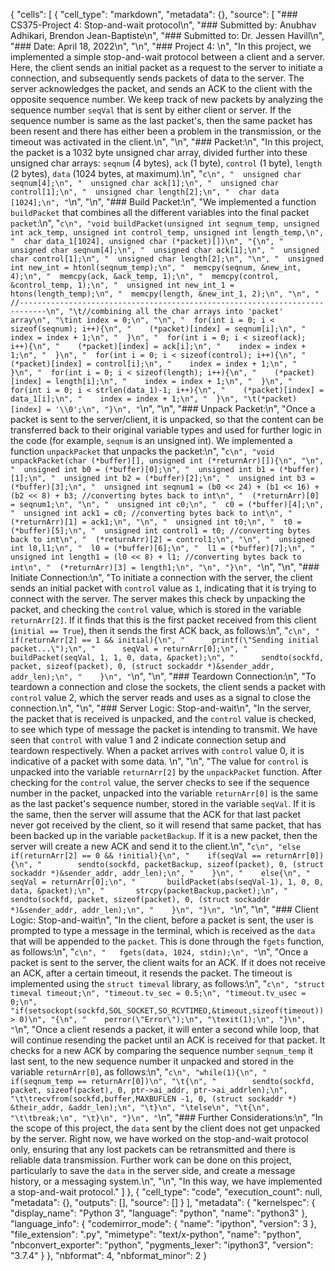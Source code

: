 {
 "cells": [
  {
   "cell_type": "markdown",
   "metadata": {},
   "source": [
    "### CS375-Project 4: Stop-and-wait protocol\n",
    "### Submitted by: Anubhav Adhikari, Brendon Jean-Baptiste\n",
    "### Submitted to: Dr. Jessen Havill\n",
    "### Date: April 18, 2022\n",
    "\n",
    "### Project 4: \n",
    "In this project, we implemented a simple stop-and-wait protocol between a client and a server. Here, the client sends an initial packet as a request to the server to initiate a connection, and subsequently sends packets of data to the server. The server acknowledges the packet, and sends an ACK to the client with the opposite sequence number. We keep track of new packets by analyzing the sequence number `seqVal` that is sent by either client or server. If the sequence number is same as the last packet's, then the same packet has been resent and there has either been a problem in the transmission, or the timeout was activated in the client.\n",
    "\n",
    "### Packet:\n",
    "In this project, the packet is a 1032 byte unsigned char array, divided further into these unsigned char arrays: `seqnum` (4 bytes), `ack` (1 byte), `control` (1 byte), `length` (2 bytes), `data` (1024 bytes, at maximum).\n",
    "```c\n",
    "  unsigned char seqnum[4];\n",
    "  unsigned char ack[1];\n",
    "  unsigned char control[1];\n",
    "  unsigned char length[2];\n",
    "  char data [1024];\n",
    "```\n",
    "\n",
    "### Build Packet:\n",
    "We implemented a function `buildPacket` that combines all the different variables into the final packet `packet`:\n",
    "```c\n",
    "void buildPacket(unsigned int seqnum_temp, unsigned int ack_temp, unsigned int control_temp, unsigned int length_temp,\n",
    "  char data_1[1024], unsigned char (*packet)[])\n",
    "{\n",
    "  unsigned char seqnum[4];\n",
    "  unsigned char ack[1];\n",
    "  unsigned char control[1];\n",
    "  unsigned char length[2];\n",
    "\n",
    "  unsigned int new_int = htonl(seqnum_temp);\n",
    "  memcpy(seqnum, &new_int, 4);\n",
    "  memcpy(ack, &ack_temp, 1);\n",
    "  memcpy(control, &control_temp, 1);\n",
    "  unsigned int new_int_1 = htons(length_temp);\n",
    "  memcpy(length, &new_int_1, 2);\n",
    "\n",
    "  //----------------------------------------------------------------------------\n",
    "\t//combining all the char arrays into 'packet' array\n",
    "\tint index = 0;\n",
    "\n",
    "  for(int i = 0; i < sizeof(seqnum); i++){\n",
    "    (*packet)[index] = seqnum[i];\n",
    "    index = index + 1;\n",
    "  }\n",
    "  for(int i = 0; i < sizeof(ack); i++){\n",
    "    (*packet)[index] = ack[i];\n",
    "    index = index + 1;\n",
    "  }\n",
    "  for(int i = 0; i < sizeof(control); i++){\n",
    "    (*packet)[index] = control[i];\n",
    "    index = index + 1;\n",
    "  }\n",
    "  for(int i = 0; i < sizeof(length); i++){\n",
    "    (*packet)[index] = length[i];\n",
    "    index = index + 1;\n",
    "  }\n",
    "  for(int i = 0; i < strlen(data_1)-1; i++){\n",
    "    (*packet)[index] = data_1[i];\n",
    "    index = index + 1;\n",
    "  }\n",
    "\t(*packet)[index] = '\\0';\n",
    "}\n",
    "```\n",
    "\n",
    "### Unpack Packet:\n",
    "Once a packet is sent to the server/client, it is unpacked, so that the content can be transferred back to their original variable types and used for further logic in the code (for example, `seqnum` is an unsigned int). We implemented a function `unpackPacket` that unpacks the packet:\n",
    "```c\n",
    "void unpackPacket(char (*buffer)[], unsigned int (*returnArr)[]){\n",
    "\n",
    "  unsigned int b0 = (*buffer)[0];\n",
    "  unsigned int b1 = (*buffer)[1];\n",
    "  unsigned int b2 = (*buffer)[2];\n",
    "  unsigned int b3 = (*buffer)[3];\n",
    "  unsigned int seqnum1 = (b0 << 24) + (b1 << 16) + (b2 << 8) + b3; //converting bytes back to int\n",
    "  (*returnArr)[0] = seqnum1;\n",
    "\n",
    "  unsigned int c0;\n",
    "  c0 = (*buffer)[4];\n",
    "  unsigned int ack1 = c0; //converting bytes back to int\n",
    "  (*returnArr)[1] = ack1;\n",
    "\n",
    "  unsigned int t0;\n",
    "  t0 = (*buffer)[5];\n",
    "  unsigned int control1 = t0; //converting bytes back to int\n",
    "  (*returnArr)[2] = control1;\n",
    "\n",
    "  unsigned int l0,l1;\n",
    "  l0 = (*buffer)[6];\n",
    "  l1 = (*buffer)[7];\n",
    "  unsigned int length1 = (l0 << 8) + l1; //converting bytes back to int\n",
    "  (*returnArr)[3] = length1;\n",
    "\n",
    "}\n",
    "```\n",
    "\n",
    "### Initiate Connection:\n",
    "To initiate a connection with the server, the client sends an initial packet with `control` value as `1`, indicating that it is trying to connect with the server. The server makes this check by unpacking the packet, and checking the `control` value, which is stored in the variable `returnArr[2]`. If it finds that this is the first packet received from this client (`initial == True`), then it sends the first ACK back, as follows:\n",
    "```c\n",
    "  if(returnArr[2] == 1 && initial){\n",
    "      printf(\"Sending initial packet...\");\n",
    "      seqVal = returnArr[0];\n",
    "      buildPacket(seqVal, 1, 1, 0, data, &packet);\n",
    "      sendto(sockfd, packet, sizeof(packet), 0, (struct sockaddr *)&sender_addr, addr_len);\n",
    "    }\n",
    "```\n",
    "\n",
    "### Teardown Connection:\n",
    "To teardown a connection and close the sockets, the client sends a packet with `control` value 2, which the server reads and uses as a signal to close the connection.\n",
    "\n",
    "### Server Logic: Stop-and-wait\n",
    "In the server, the packet that is received is unpacked, and the `control` value is checked, to see which type of message the packet is intending to transmit. We have seen that `control` with value 1 and 2 indicate connection setup and teardown respectively. When a packet arrives with `control` value 0, it is indicative of a packet with some data. \n",
    "\n",
    "The value for `control` is unpacked into the variable `returnArr[2]` by the `unpackPacket` function. After checking for the `control` value, the server checks to see if the sequence number in the packet, unpacked into the variable `returnArr[0]` is the same as the last packet's sequence number, stored in the variable `seqVal`. If it is the same, then the server will assume that the ACK for that last packet never got received by the client, so it will resend that same packet, that has been backed up in the variable `packetBackup`. If it is a new packet, then the server will create a new ACK and send it to the client.\n",
    "```c\n",
    "else if(returnArr[2] == 0 && !initial){\n",
    "    if(seqVal == returnArr[0]){\n",
    "        sendto(sockfd, packetBackup, sizeof(packet), 0, (struct sockaddr *)&sender_addr, addr_len);\n",
    "    }\n",
    "    else{\n",
    "       seqVal = returnArr[0];\n",
    "       buildPacket(abs(seqVal-1), 1, 0, 0, data, &packet);\n",
    "       strcpy(packetBackup,packet);\n",
    "       sendto(sockfd, packet, sizeof(packet), 0, (struct sockaddr *)&sender_addr, addr_len);\n",
    "    }\n",
    "}\n",
    "```\n",
    "\n",
    "### Client Logic: Stop-and-wait\n",
    "In the client, before a packet is sent, the user is prompted to type a message in the terminal, which is received as the `data` that will be appended to the `packet`. This is done through the `fgets` function, as follows:\n",
    "```c\n",
    "   fgets(data, 1024, stdin);\n",
    "```\n",
    "Once a packet is sent to the server, the client waits for an ACK. If it does not receive an ACK, after a certain timeout, it resends the packet. The timeout is implemented using the `struct timeval` library, as follows:\n",
    "```c\n",
    "struct timeval timeout;\n",
    "timeout.tv_sec = 0.5;\n",
    "timeout.tv_usec = 0;\n",
    "if(setsockopt(sockfd,SOL_SOCKET,SO_RCVTIMEO,&timeout,sizeof(timeout)) > 0)\n",
    "{\n",
    "    perror(\"Error\");\n",
    "\texit(1);\n",
    "}\n",
    "```\n",
    "Once a client resends a packet, it will enter a second while loop, that will continue resending the packet until an ACK is received for that packet. It checks for a new ACK by comparing the sequence number `seqnum_temp` it last sent, to the new sequence number it unpacked and stored in the variable `returnArr[0]`, as follows:\n",
    "```c\n",
    "while(1){\n",
    "    if(seqnum_temp == returnArr[0])\n",
    "\t{\n",
    "        sendto(sockfd, packet, sizeof(packet), 0, ptr->ai_addr, ptr->ai_addrlen);\n",
    "\t\trecvfrom(sockfd,buffer,MAXBUFLEN -1, 0, (struct sockaddr *) &their_addr, &addr_len);\n",
    "\t}\n",
    "\telse\n",
    "\t{\n",
    "\t\tbreak;\n",
    "\t}\n",
    "}\n",
    "```\n",
    "### Further Considerations:\n",
    "In the scope of this project, the `data` sent by the client does not get unpacked by the server. Right now, we have worked on the stop-and-wait protocol only, ensuring that any lost packets can be retransmitted and there is reliable data transmission. Further work can be done on this project, particularly to save the `data` in the server side, and create a message history, or a messaging system.\n",
    "\n",
    "In this way, we have implemented a stop-and-wait protocol."
   ]
  },
  {
   "cell_type": "code",
   "execution_count": null,
   "metadata": {},
   "outputs": [],
   "source": []
  }
 ],
 "metadata": {
  "kernelspec": {
   "display_name": "Python 3",
   "language": "python",
   "name": "python3"
  },
  "language_info": {
   "codemirror_mode": {
    "name": "ipython",
    "version": 3
   },
   "file_extension": ".py",
   "mimetype": "text/x-python",
   "name": "python",
   "nbconvert_exporter": "python",
   "pygments_lexer": "ipython3",
   "version": "3.7.4"
  }
 },
 "nbformat": 4,
 "nbformat_minor": 2
}
